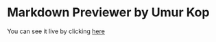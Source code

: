 # Markdown Previewer by Umur Kop

You can see it live by clicking [here](https://umurkop.github.io/Markdown-Previewer-by-Umur-Kop/)
